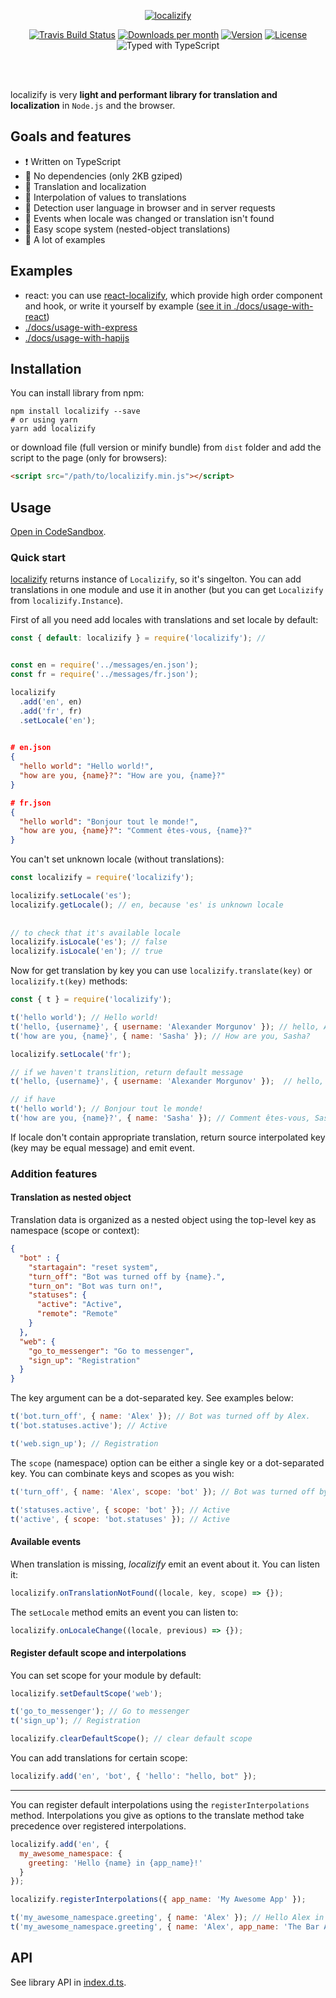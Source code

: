 <div align="center">

[![localizify](/logo.png?raw=true "Localize your messages easily")](https://github.com/noveogroup-amorgunov/localizify)

[![Travis Build Status](https://flat.badgen.net/travis/noveogroup-amorgunov/localizify)](https://travis-ci.org/noveogroup-amorgunov/localizify) [![Downloads per month](https://flat.badgen.net/npm/dm/localizify)](https://www.npmjs.com/package/localizify) [![Version](https://flat.badgen.net/npm/v/localizify)](https://www.npmjs.com/package/localizify) [![License](https://flat.badgen.net/npm/license/localizify)](https://www.npmjs.com/package/localizify) ![Typed with TypeScript](https://flat.badgen.net/badge/icon/Typed?icon=typescript&label&labelColor=blue&color=555555)

<br/>
<br/>
</div>

localizify is very **light and performant library for translation and localization** in `Node.js` and the browser.

## Goals and features

- ❗️ Written on TypeScript
- :rocket: No dependencies (only 2KB gziped)
- :dancers: Translation and localization
- :gift: Interpolation of values to translations
- :penguin: Detection user language in browser and in server requests
- :mega: Events when locale was changed or translation isn't found
- :moyai: Easy scope system (nested-object translations)
- :slot_machine: A lot of examples

## Examples

- react: you can use [react-localizify](https://github.com/noveogroup-amorgunov/react-localizify), which provide high order component and hook, or write it yourself by example ([see it in ./docs/usage-with-react](./docs/usage-with-react.md))
- [./docs/usage-with-express](./docs/usage-with-express.md)
- [./docs/usage-with-hapijs](./docs/usage-with-hapijs.md)

## Installation

You can install library from npm:

```shell
npm install localizify --save
# or using yarn
yarn add localizify
```

or download file (full version or minify bundle) from `dist` folder and add the script to the page (only for browsers):

```html
<script src="/path/to/localizify.min.js"></script>
```

## Usage

[Open in CodeSandbox](https://codesandbox.io/s/localizify-37rpe).

### Quick start

[localizify](https://github.com/noveogroup-amorgunov/localizify) returns instance of `Localizify`, so it's singelton. You can add translations in one module and use it in another (but you can get `Localizify` from `localizify.Instance`).

First of all you need add locales with translations and set locale by default:

```javascript
const { default: localizify } = require('localizify'); // 


const en = require('../messages/en.json');
const fr = require('../messages/fr.json');

localizify
  .add('en', en)
  .add('fr', fr)
  .setLocale('en');
  
```
```json
# en.json
{
  "hello world": "Hello world!",
  "how are you, {name}?": "How are you, {name}?"
}
```
```json
# fr.json
{
  "hello world": "Bonjour tout le monde!",
  "how are you, {name}?": "Сomment êtes-vous, {name}?"
}
```

You can't set unknown locale (without translations):

```javascript
const localizify = require('localizify');

localizify.setLocale('es');
localizify.getLocale(); // en, because 'es' is unknown locale
  
  
// to check that it's available locale
localizify.isLocale('es'); // false
localizify.isLocale('en'); // true
```

Now for get translation by key you can use `localizify.translate(key)` or `localizify.t(key)` methods:

```javascript
const { t } = require('localizify');

t('hello world'); // Hello world!
t('hello, {username}', { username: 'Alexander Morgunov' }); // hello, Alexander Morgunov
t('how are you, {name}', { name: 'Sasha' }); // How are you, Sasha?

localizify.setLocale('fr');

// if we haven't translition, return default message
t('hello, {username}', { username: 'Alexander Morgunov' });  // hello, Alexander Morgunov

// if have
t('hello world'); // Bonjour tout le monde!
t('how are you, {name}?', { name: 'Sasha' }); // Сomment êtes-vous, Sasha?
```

If locale don't contain appropriate translation, return source interpolated key (key may be equal message) and emit event.

### Addition features

#### Translation as nested object

Translation data is organized as a nested object using the top-level key as namespace (scope or context):

```json
{
  "bot" : {
    "startagain": "reset system",
    "turn_off": "Bot was turned off by {name}.",
    "turn_on": "Bot was turn on!",
    "statuses": {
      "active": "Active",
      "remote": "Remote"
    }
  },
  "web": {
    "go_to_messenger": "Go to messenger",
    "sign_up": "Registration"
  }
}
```

The key argument can be a dot-separated key. See examples below:

```javascript
t('bot.turn_off', { name: 'Alex' }); // Bot was turned off by Alex.
t('bot.statuses.active'); // Active

t('web.sign_up'); // Registration
```

The `scope` (namespace) option can be either a single key or a dot-separated key. You can combinate keys and scopes as you wish:

```javascript
t('turn_off', { name: 'Alex', scope: 'bot' }); // Bot was turned off by Alex.

t('statuses.active', { scope: 'bot' }); // Active
t('active', { scope: 'bot.statuses' }); // Active
```

#### Available events

When translation is missing, *localizify* emit an event about it. You can listen it:

```javascript
localizify.onTranslationNotFound((locale, key, scope) => {});
```

The `setLocale` method emits an event you can listen to:

```javascript
localizify.onLocaleChange((locale, previous) => {});
```

#### Register default scope and interpolations

You can set scope for your module by default:

```javascript
localizify.setDefaultScope('web');

t('go_to_messenger'); // Go to messenger
t('sign_up'); // Registration

localizify.clearDefaultScope(); // clear default scope
```
You can add translations for certain scope:

```javascript
localizify.add('en', 'bot', { 'hello': "hello, bot" });
```

---

You can register default interpolations using the `registerInterpolations` method. Interpolations you give as options to the translate method take precedence over registered interpolations.

```javascript
localizify.add('en', {
  my_awesome_namespace: {
    greeting: 'Hello {name} in {app_name}!'
  }
});

localizify.registerInterpolations({ app_name: 'My Awesome App' });

t('my_awesome_namespace.greeting', { name: 'Alex' }); // Hello Alex in My Awesome App!
t('my_awesome_namespace.greeting', { name: 'Alex', app_name: 'The Bar App' }); // Hello Alex in The Bar App!
```

## API

See library API in [index.d.ts](./index.d.ts).
